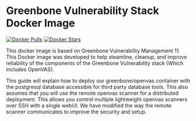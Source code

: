 # Greenbone Vulnerability Stack Docker Image

[![Docker Pulls](https://camo.githubusercontent.com/3e63cf99dc710db046e20197cd8a327e5db79805/68747470733a2f2f696d672e736869656c64732e696f2f646f636b65722f70756c6c732f736563757265636f6d706c69616e63652f67766d2e737667)](https://hub.docker.com/r/securecompliance/gvm/) [![Docker Stars](https://camo.githubusercontent.com/4e1e7c9b4e7a6d79c1cb606cd33473a101a0962e/68747470733a2f2f696d672e736869656c64732e696f2f646f636b65722f73746172732f736563757265636f6d706c69616e63652f67766d2e737667)](https://hub.docker.com/r/securecompliance/gvm/)

This docker image is based on Greenbone Vulnerability Management 11. This Docker image was developed to help steamline, cleanup, and improve reliability of the components of the Greenbone Vulnerability stack \(Which includes OpenVAS\).

This guide will explain how to deploy our greenbone/openvas container with the postgresql database accessible for third party database tools. This also assumes that you will use the remote openvas scanner for a distributed deployment. This allows you control multiple lightweight openvas scanners over SSH with a single webUI. We have modified the way the remote scanner communicates to improve the security and setup.

